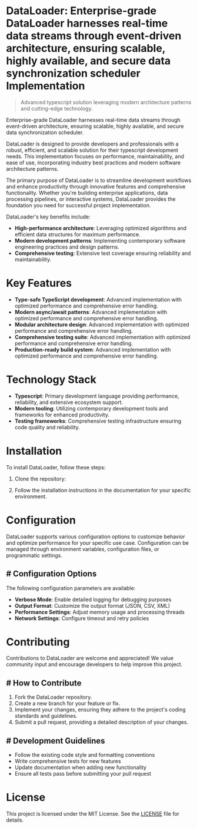 <!-- fallback_DataLoader_20251019231816_61692 -->

# DataLoader: Enterprise-grade DataLoader harnesses real-time data streams through event-driven architecture, ensuring scalable, highly available, and secure data synchronization scheduler Implementation
> Advanced typescript solution leveraging modern architecture patterns and cutting-edge technology.

Enterprise-grade DataLoader harnesses real-time data streams through event-driven architecture, ensuring scalable, highly available, and secure data synchronization scheduler.

DataLoader is designed to provide developers and professionals with a robust, efficient, and scalable solution for their typescript development needs. This implementation focuses on performance, maintainability, and ease of use, incorporating industry best practices and modern software architecture patterns.

The primary purpose of DataLoader is to streamline development workflows and enhance productivity through innovative features and comprehensive functionality. Whether you're building enterprise applications, data processing pipelines, or interactive systems, DataLoader provides the foundation you need for successful project implementation.

DataLoader's key benefits include:

* **High-performance architecture**: Leveraging optimized algorithms and efficient data structures for maximum performance.
* **Modern development patterns**: Implementing contemporary software engineering practices and design patterns.
* **Comprehensive testing**: Extensive test coverage ensuring reliability and maintainability.

# Key Features

* **Type-safe TypeScript development**: Advanced implementation with optimized performance and comprehensive error handling.
* **Modern async/await patterns**: Advanced implementation with optimized performance and comprehensive error handling.
* **Modular architecture design**: Advanced implementation with optimized performance and comprehensive error handling.
* **Comprehensive testing suite**: Advanced implementation with optimized performance and comprehensive error handling.
* **Production-ready build system**: Advanced implementation with optimized performance and comprehensive error handling.

# Technology Stack

* **Typescript**: Primary development language providing performance, reliability, and extensive ecosystem support.
* **Modern tooling**: Utilizing contemporary development tools and frameworks for enhanced productivity.
* **Testing frameworks**: Comprehensive testing infrastructure ensuring code quality and reliability.

# Installation

To install DataLoader, follow these steps:

1. Clone the repository:


2. Follow the installation instructions in the documentation for your specific environment.

# Configuration

DataLoader supports various configuration options to customize behavior and optimize performance for your specific use case. Configuration can be managed through environment variables, configuration files, or programmatic settings.

## # Configuration Options

The following configuration parameters are available:

* **Verbose Mode**: Enable detailed logging for debugging purposes
* **Output Format**: Customize the output format (JSON, CSV, XML)
* **Performance Settings**: Adjust memory usage and processing threads
* **Network Settings**: Configure timeout and retry policies

# Contributing

Contributions to DataLoader are welcome and appreciated! We value community input and encourage developers to help improve this project.

## # How to Contribute

1. Fork the DataLoader repository.
2. Create a new branch for your feature or fix.
3. Implement your changes, ensuring they adhere to the project's coding standards and guidelines.
4. Submit a pull request, providing a detailed description of your changes.

## # Development Guidelines

* Follow the existing code style and formatting conventions
* Write comprehensive tests for new features
* Update documentation when adding new functionality
* Ensure all tests pass before submitting your pull request

# License

This project is licensed under the MIT License. See the [LICENSE](https://github.com/xxxPOUPOUxxx/DataLoader/blob/main/LICENSE) file for details.
